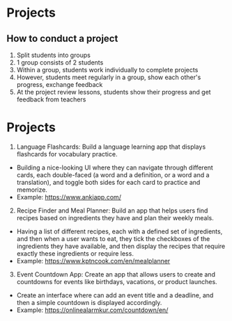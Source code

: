 # Projects

## How to conduct a project
1. Split students into groups
2. 1 group consists of 2 students
3. Within a group, students work individually to complete projects
4. However, students meet regularly in a group, show each other's progress, exchange feedback
5. At the project review lessons, students show their progress and get feedback from teachers

# Projects

1. Language Flashcards: Build a language learning app that displays flashcards for vocabulary practice.
- Building a nice-looking UI where they can navigate through different cards, each double-faced (a word and a definition, or a word and a translation), and toggle both sides for each card to practice and memorize.
- Example: https://www.ankiapp.com/

2. Recipe Finder and Meal Planner: Build an app that helps users find recipes based on ingredients they have and plan their weekly meals.
- Having a list of different recipes, each with a defined set of ingredients, and then when a user wants to eat, they tick the checkboxes of the ingredients they have available, and then display the recipes that require exactly these ingredients or require less.
- Example: https://www.kptncook.com/en/mealplanner

3. Event Countdown App: Create an app that allows users to create and countdowns for events like birthdays, vacations, or product launches.
- Create an interface where can add an event title and a deadline, and then a simple countdown is displayed accordingly.
- Example: https://onlinealarmkur.com/countdown/en/
